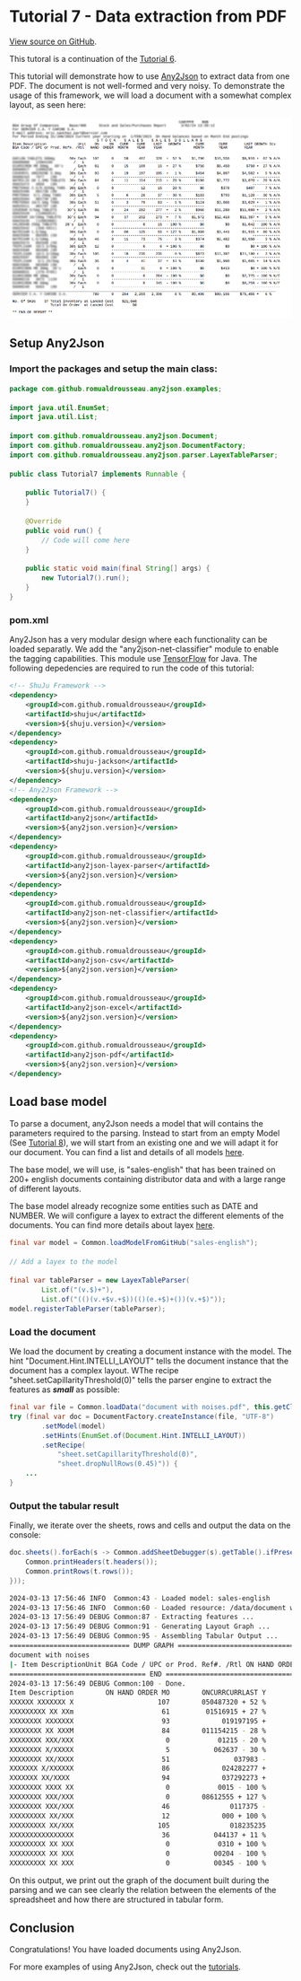 # Tutorial 7 - Data extraction from PDF

[View source on GitHub](https://github.com/RomualdRousseau/Any2Json-Examples).

This tutoral is a continuation of the [Tutorial 6](tutorial_6.md).

This tutorial will demonstrate how to use [Any2Json](https://github.com/RomualdRousseau/Any2Json) to extract data from
one PDF. The document is not well-formed and very noisy. To demonstrate the usage of this framework, we
will load a document with a somewhat complex layout, as seen here:

![document with noises](images/tutorial7_data.png)

## Setup Any2Json

### Import the packages and setup the main class:

```java
package com.github.romualdrousseau.any2json.examples;

import java.util.EnumSet;
import java.util.List;

import com.github.romualdrousseau.any2json.Document;
import com.github.romualdrousseau.any2json.DocumentFactory;
import com.github.romualdrousseau.any2json.parser.LayexTableParser;

public class Tutorial7 implements Runnable {

    public Tutorial7() {
    }

    @Override
    public void run() {
        // Code will come here
    }

    public static void main(final String[] args) {
        new Tutorial7().run();
    }
}
```

### pom.xml

Any2Json has a very modular design where each functionality can be loaded separatly. We add the "any2json-net-classifier"
module to enable the tagging capabilities. This module use [TensorFlow](https://www.tensorflow.org/) for Java. The
following depedencies are required to run the code of this tutorial:

```xml
<!-- ShuJu Framework -->
<dependency>
    <groupId>com.github.romualdrousseau</groupId>
    <artifactId>shuju</artifactId>
    <version>${shuju.version}</version>
</dependency>
<dependency>
    <groupId>com.github.romualdrousseau</groupId>
    <artifactId>shuju-jackson</artifactId>
    <version>${shuju.version}</version>
</dependency>
<!-- Any2Json Framework -->
<dependency>
    <groupId>com.github.romualdrousseau</groupId>
    <artifactId>any2json</artifactId>
    <version>${any2json.version}</version>
</dependency>
<dependency>
    <groupId>com.github.romualdrousseau</groupId>
    <artifactId>any2json-layex-parser</artifactId>
    <version>${any2json.version}</version>
</dependency>
<dependency>
    <groupId>com.github.romualdrousseau</groupId>
    <artifactId>any2json-net-classifier</artifactId>
    <version>${any2json.version}</version>
</dependency>
<dependency>
    <groupId>com.github.romualdrousseau</groupId>
    <artifactId>any2json-csv</artifactId>
    <version>${any2json.version}</version>
</dependency>
<dependency>
    <groupId>com.github.romualdrousseau</groupId>
    <artifactId>any2json-excel</artifactId>
    <version>${any2json.version}</version>
</dependency>
<dependency>
    <groupId>com.github.romualdrousseau</groupId>
    <artifactId>any2json-pdf</artifactId>
    <version>${any2json.version}</version>
</dependency>
```

## Load base model

To parse a document, any2Json needs a model that will contains the parameters required to the parsing. Instead to start
from an empty Model (See [Tutorial 8](tutorial_8.md)), we will start from an existing one and we will adapt it for our
document. You can find a list and details of all models [here](https://github.com/RomualdRousseau/Any2Json-Models/).

The base model, we will use, is "sales-english" that has been trained on 200+ english documents containing distributor
data and with a large range of different layouts.

The base model already recognize some entities such as DATE and NUMBER. We will configure a layex to extract the
different elements of the documents. You can find more details about layex [here](white_papers.md).

```java
final var model = Common.loadModelFromGitHub("sales-english");

// Add a layex to the model

final var tableParser = new LayexTableParser(
        List.of("(v.$)+"),
        List.of("(()(v.+$v.+$))(()(e.+$)+())(v.+$)"));
model.registerTableParser(tableParser);
```

### Load the document

We load the document by creating a document instance with the model. The hint "Document.Hint.INTELLI_LAYOUT" tells
the document instance that the document has a complex layout. WThe recipe "sheet.setCapillarityThreshold(0)" tells the
parser engine to extract the features as ***small*** as possible:

```java
final var file = Common.loadData("document with noises.pdf", this.getClass());
try (final var doc = DocumentFactory.createInstance(file, "UTF-8")
        .setModel(model)
        .setHints(EnumSet.of(Document.Hint.INTELLI_LAYOUT))
        .setRecipe(
            "sheet.setCapillarityThreshold(0)",
            "sheet.dropNullRows(0.45)")) {
    ...
}
```

### Output the tabular result

Finally, we iterate over the sheets, rows and cells and output the data on the console:

```java
doc.sheets().forEach(s -> Common.addSheetDebugger(s).getTable().ifPresent(t -> {
    Common.printHeaders(t.headers());
    Common.printRows(t.rows());
}));
```

```bash
2024-03-13 17:56:46 INFO  Common:43 - Loaded model: sales-english
2024-03-13 17:56:46 INFO  Common:60 - Loaded resource: /data/document with noises.pdf
2024-03-13 17:56:49 DEBUG Common:87 - Extracting features ...
2024-03-13 17:56:49 DEBUG Common:91 - Generating Layout Graph ...
2024-03-13 17:56:49 DEBUG Common:95 - Assembling Tabular Output ...
============================== DUMP GRAPH ===============================
document with noises
|- Item DescriptionUnit BGA Code / UPC or Prod. Ref#. /Rtl ON HAND ORDER MONTH ONCURRCURRLAST YEARYEAR GROWTHCURR MONTH CURRLAST GROWTH Sts YEARYEAR   DATA(0, 0, 6, 20, 21, 18) (1)
================================== END ==================================
2024-03-13 17:56:49 DEBUG Common:100 - Done.
Item Description        ON HAND ORDER MO        ONCURRCURRLAST Y        GROWTHCURR MONTH        CURRLAST GROWTH                         
XXXXXX XXXXXXX X                     107        050487320 + 52 %                  $1,700        $16,558$9,916 +                         
XXXXXXXXX XX XXm                      61         01516915 + 27 %                    $750        $8,450$750 + 27                         
XXXXXXXX XXXXXXX                      93             019197195 +                 1 %$484        $4,807$4,582 +5                         
XXXXXXXX XX XXXM                      84        011154215 - 28 %                    $198        $2,772$3,870 - 2                        
XXXXXXXX XXX/XXX                       0            01215 - 20 %                      $0        $378$407 -7 % A/                        
XXXXXXXX X/XXXXX                       5           062637 - 30 %                    $183        $793$1,128 - 30                         
XXXXXXXX XX/XXXX                      51                037983 -                 5 %$124        $3,068$3,029 +1                         
XXXXXXX X/XXXXXX                      86             024282277 +                 2 %$960        $11,280$11,080 +                        
XXXXXXX XX/XXXX                       94             037292273 +               7 %$1,572        $12,410$11,387 +                        
XXXXXXXX XXXX XX                       0            0015 - 100 %                      $0        $0$1,042 - 100 %                        
XXXXXXXX XXX/XXX                       0        08612555 + 127 %                  $1,998        $3,441$1,915 + 8                        
XXXXXXXX XXX/XXX                      46               0117375 -                 3 %$374        $2,482$2,550 -3                         
XXXXXXXXX XX/XXX                      12             000 + 100 %                      $0        $0$0 + 100 % A/A                        
XXXXXXXXX XX/XXX                     105               018235235                 0 %$873        $11,397$11,100 +                        
XXXXXXXXXXXXXXXX                      36           044137 + 11 %                    $190        $1,900$1,665 + 1                        
XXXXXXXXX XX XXX                       0            0310 + 100 %                      $0        $419$0 + 100 % N                        
XXXXXXXXX XX XXX                       0           00204 - 100 %                      $0        $0$2,775 - 100 %                        
XXXXXXXXX XX XXX                       0           00345 - 100 %                      $0        $0$8,259 - 100 %  
```

On this output, we print out the graph of the document built during the parsing and we can see clearly the relation
between the elements of the spreadsheet and how there are structured in tabular form.

## Conclusion

Congratulations! You have loaded documents using Any2Json.

For more examples of using Any2Json, check out the [tutorials](index.md).